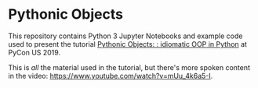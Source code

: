 # Pythonic Objects

This repository contains Python 3 Jupyter Notebooks and example code used to present the tutorial [Pythonic Objects: : idiomatic OOP in Python](https://us.pycon.org/2019/schedule/presentation/76/) at PyCon US 2019.

This is *all* the material used in the tutorial, but there's more spoken content in the video: https://www.youtube.com/watch?v=mUu_4k6a5-I.
